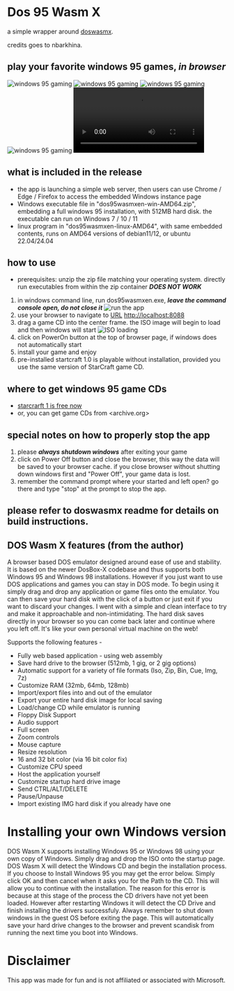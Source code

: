 # Dos 95 Wasm X
a simple wrapper around [doswasmx](https://github.com/nbarkhina](https://github.com/nbarkhina/DosWasmX)).

credits goes to nbarkhina.

## play your favorite windows 95 games, ***in browser***
![windows 95 gaming](https://github.com/bit-lang/Dos95WasmX/blob/master/images/win95-games01.png)
![windows 95 gaming](https://github.com/bit-lang/Dos95WasmX/blob/master/images/win95-games02.png)
![windows 95 gaming](https://github.com/bit-lang/Dos95WasmX/blob/master/images/win95-games03.png)
![windows 95 gaming](https://github.com/bit-lang/Dos95WasmX/blob/master/images/win95-games04.png)
![windows 95 gaming](https://github.com/bit-lang/Dos95WasmX/blob/master/images/20250124-win95-starcraft-play-hevc.mp4)

## what is included in the release
- the app is launching a simple web server, then users can use Chrome / Edge / Firefox to access the embedded Windows instance page
- Windows executable file in "dos95wasmxen-win-AMD64.zip", embedding a full windows 95 installation, with 512MB hard disk. the executable can run on Windows 7 / 10 / 11
- linux program in "dos95wasmxen-linux-AMD64", with same embedded contents, runs on AMD64 versions of debian11/12, or ubuntu 22.04/24.04

## how to use
- prerequisites: unzip the zip file matching your operating system. directly run executables from within the zip container ***DOES NOT WORK***

1. in windows command line, run dos95wasmxen.exe, ***leave the command console open, do not close it***
![run the app](https://github.com/bit-lang/Dos95WasmX/blob/master/images/dos95_start.png)
2. use your browser to navigate to [URL](http://localhost:8088) <http://localhost:8088>
3. drag a game CD into the center frame. the ISO image will begin to load and then windows will start
![ISO loading](https://github.com/bit-lang/Dos95WasmX/blob/master/images/win95-start.png)
4. click on PowerOn button at the top of browser page, if windows does not automatically start
5. install your game and enjoy
6. pre-installed startcraft 1.0 is playable without installation, provided you use the same version of StarCraft game CD.

## where to get windows 95 game CDs
- [starcrarft 1 is free now](https://www.cnet.com/tech/computing/how-to-download-the-original-starcraft-for-free/)
- or, you can get game CDs from <archive.org>

## special notes on how to properly stop the app
1. please ***always shutdown windows*** after exiting your game
2. click on Power Off button and close the browser, this way the data will be saved to your browser cache. if you close browser without shutting down windows first and "Power Off", your game data is lost.
3. remember the command prompt where your started and left open? go there and type "stop" at the prompt to stop the app.

## please refer to doswasmx readme for details on build instructions.

## DOS Wasm X features (from the author)
A browser based DOS emulator designed around ease of use and stability. It is based on the newer DosBox-X codebase and thus supports both Windows 95 and Windows 98 installations. However if you just want to use DOS applications and games you can stay in DOS mode. To begin using it simply drag and drop any application or game files onto the emulator. You can then save your hard disk with the click of a button or just exit if you want to discard your changes. I went with a simple and clean interface to try and make it approachable and non-intimidating. The hard disk saves directly in your browser so you can come back later and continue where you left off. It's like your own personal virtual machine on the web!

Supports the following features -
- Fully web based application - using web assembly
- Save hard drive to the browser (512mb, 1 gig, or 2 gig options)
- Automatic support for a variety of file formats (Iso, Zip, Bin, Cue, Img, 7z)
- Customize RAM (32mb, 64mb, 128mb)
- Import/export files into and out of the emulator
- Export your entire hard disk image for local saving
- Load/change CD while emulator is running
- Floppy Disk Support
- Audio support
- Full screen
- Zoom controls
- Mouse capture
- Resize resolution
- 16 and 32 bit color (via 16 bit color fix)
- Customize CPU speed
- Host the application yourself
- Customize startup hard drive image
- Send CTRL/ALT/DELETE
- Pause/Unpause
- Import existing IMG hard disk if you already have one

# Installing your own Windows version
DOS Wasm X supports installing Windows 95 or Windows 98 using your own copy of Windows. Simply drag and drop the ISO onto the startup page. DOS Wasm X will detect the Windows CD and begin the installation process. If you choose to Install Windows 95 you may get the error below. Simply click OK and then cancel when it asks you for the Path to the CD. This will allow you to continue with the installation. The reason for this error is because at this stage of the process the CD drivers have not yet been loaded. However after restarting Windows it will detect the CD Drive and finish installing the drivers successfuly. Always remember to shut down windows in the guest OS before exiting the page. This will automatically save your hard drive changes to the browser and prevent scandisk from running the next time you boot into Windows.

# Disclaimer
This app was made for fun and is not affiliated or associated with Microsoft.
